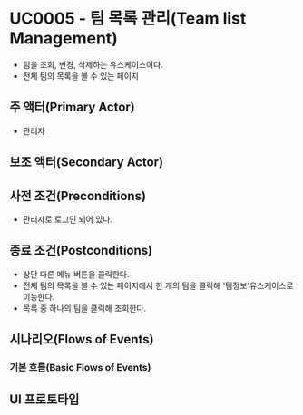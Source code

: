 # UC0005 - 팀 목록 관리(Team list Management)
 - 팀을 조회, 변경, 삭제하는 유스케이스이다.
 - 전체 팀의 목록을 볼 수 있는 페이지
 
## 주 액터(Primary Actor)
 - 관리자
 
## 보조 액터(Secondary Actor)
 
## 사전 조건(Preconditions)
 - 관리자로 로그인 되어 있다.
 
## 종료 조건(Postconditions)
 - 상단 다른 메뉴 버튼을 클릭한다.
 - 전체 팀의 목록을 볼 수 있는 페이지에서 한 개의 팀을 클릭해 '팀정보'유스케이스로 이동한다.
 - 목록 중 하나의 팀을 클릭해 조회한다.

## 시나리오(Flows of Events)

### 기본 흐름(Basic Flows of Events) 
 
 


## UI 프로토타입


 
 
 
 
 
 
 
 